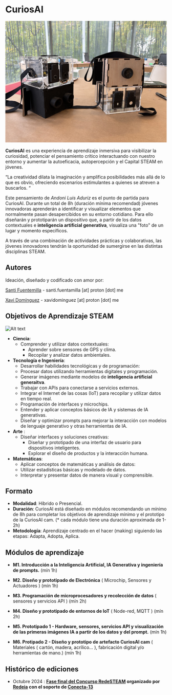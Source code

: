 
# CuriosAI 

![Alt text](Photos/curiosAI_prototypes.jpg?raw=true "CuriosAI Prototypes")


**CuriosAI** es una experiencia de aprendizaje inmersiva para visibilizar la curiosidad, potenciar el pensamiento crítico interactuando con nuestro entorno y aumentar la autoeficacia, autopercepción y el Capital STEAM en jóvenes.


“La creatividad dilata la imaginación y amplifica posibilidades más allá de lo que es obvio, ofreciendo escenarios estimulantes a quienes se atreven a buscarlos. “

Este pensamiento de *Andoni Luis Aduriz* es el punto de partida para CuriosAI. 
Durante un total de 8h (duración mínima recomendad) jóvenes innovadoras aprenderán a identificar y visualizar elementos que normalmente pasan desapercibidos en su entorno cotidiano. 
Para ello diseñarán y prototiparán un dispositivo que, a partir de los datos contextuales e **inteligencia artificial generativa**, visualiza una "foto" de un lugar y momento específicos.

A través de una combinación de actividades prácticas y colaborativas, las jóvenes innovadores tendrán la oportunidad de sumergirse en las distintas disciplinas STEAM.

## Autores

Ideación, diseñado y codificado con amor por:

[Santi Fuentemilla](https://www.linkedin.com/in/santifu/) - santi.fuentamilla [at] proton [dot] me

[Xavi Domínguez](https://www.xavidominguez.com) - xavidominguez [at] proton [dot] me


## Objetivos de Aprendizaje STEAM

![Alt text](Photos/curiosAI_girl.jpg?raw=true "CuriosAI Participant")

*  **Ciencia**:
    * Comprender y utilizar datos contextuales:
        * Aprender sobre sensores de GPS y clima.
        * Recopilar y analizar datos ambientales.
* **Tecnología e Ingeniería**:
    * Desarrollar habilidades tecnológicas y de programación:
    * Procesar datos utilizando herramientas digitales y programación.
    * Generar imágenes mediante modelos de **inteligencia artificial generaitva**.
    * Trabajar con APIs para conectarse a servicios externos.
    * Integrar el Internet de las cosas (IoT) para recopilar y utilizar datos en tiempo real.
    * Programación de interfaces y microchips.
    * Entender y aplicar conceptos básicos de IA y sistemas de IA generativas.
    * Diseñar y optimizar prompts para mejorar la interacción con modelos de lenguaje generativo y otras herramientas de IA.
* **Arte** :
    * Diseñar interfaces y soluciones creativas:
        * Diseñar y prototipado de una interfaz de usuario para dispositivos inteligentes.
        * Explorar el diseño de productos y la interacción humana.
* **Matemáticas**:
    * Aplicar conceptos de matemáticas y análisis de datos:
    * Utilizar estadísticas básicas y modelado de datos.
    * Interpretar y presentar datos de manera visual y comprensible.

## Formato
* **Modalidad**: Híbrido o Presencial.
* **Duración**: CuriosAI está diseñado en módulos recomendando un mínimo de 8h para completar los objetivos de aprendizaje mínimo y el prototipo de la CuriosAI cam.
(* cada módulo tiene una duración aproximada de 1-2h)
* **Metodología**: Aprendizaje centrado en el hacer (making) siguiendo las etapas: Adapta, Adopta, Aplica.

## Módulos de aprendizaje
* **M1. Introducción a la Inteligencia Artificial, IA Generativa y ingeniería de prompts.** (mín 1h)

* **M2. Diseño y prototipado de Electrónica**
 ( Microchip, Sensores y Actuadores ) (mín 1h)

* **M3. Programación de microprocesadores y recolección de datos**
( sensores y servicios API ) (mín 2h)

* **M4. Diseño y prototipado de entornos de IoT**
( Node-red, MQTT ) (mín 2h)

* **M5. Prototipado 1 - Hardware, sensores, servicios API y visualización de las primeras imágenes IA a partir de los datos y del prompt.** (mín 1h)

* **M6. Protipado 2 - Diseño y prototipo de artefacto CuriosAI cam**
( Materiales ( cartón, madera, acrílico… ), fabricación digital y/o herramientas de mano.) (mín 1h)

## Histórico de ediciones

* Octubre 2024 : **[Fase final del Concurso RedeSTEAM](https://www.redeia.com/es/sala-de-prensa/actualidad/2024/10/redeia-entrega-los-premios-del-iii-concurso-redesteam-y-las-v-olimpiadas-entreredes) organizado por [Redeia](https://www.redeia.com/es) con el soporte de [Conecta-13](https://conecta13.com/)**
